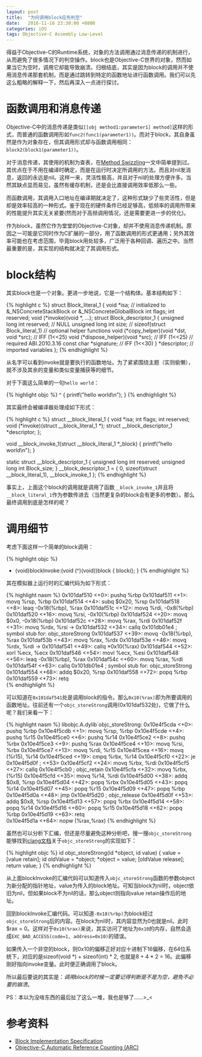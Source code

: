 ```yaml
---
layout: post
title:  "为何调用block应先判空"
date:   2016-11-16 23:30:00 +0800
categories: iOS
tags: Objective-C Assembly Low-Level
---
```



得益于Objective-C的Runtime系统，对象的方法调用通过消息传递的机制进行，从而避免了很多情况下的判空操作。block也是Objective-C世界的对象，然而如果当它为空时，调用它却能导致崩溃。归根结底，其实是因为block的调用并不使用消息传递那套机制，而是通过跳转到特定的函数地址进行函数调用。我们可以先这么粗略的解释一下，然后再深入一点进行探讨。

<!-- more -->

# 函数调用和消息传递

Objective-C中的消息传递是类似`[[obj method1:parameter1] method]`这样的形式，而普通的函数调用形如`func2(func1(parameter1))`。而对于block，其自身虽然是作为对象存在，但其调用形式却与函数调用相同：`block2(block1(parameter1))`。

对于消息传递，其使用的机制为查表，在[Method Swizzling][Method-Swizzling]一文中简单提到过。其优点在于不用在编译时确定，而是在运行时决定所调用的方法。而且对nil发消息，返回的永远是nil。这样一来，灵活性极高，并且对于nil的处理方便许多。当然其缺点显而易见，虽然有缓存机制，还是会比直接调用效率低那么一些。

而函数调用，其调用入口地址在编译期就决定了，这种形式缺少了些灵活性，但是却是效率较高的一种形式。鉴于现在的硬件条件已经足够高，低频率的调用所带来的性能提升其实无关紧要(然而对于高频调用情况，还是需要更进一步的优化)。

作为block，虽然它作为堂堂的Objective-C对象，却并不使用消息传递机制。原因之一可能是它同时作为C扩展的一部分，用了函数调用的形式更通用；另外其效率可能也在考虑范围，毕竟block用处较多，广泛用于各种回调、遍历之中。当然最重要的是，其实现的结构就决定了其调用形式。


# block结构

其实block也是一个对象。更进一步地说，它是一个结构体。基本结构如下：

{% highlight c %}
struct Block_literal_1 {
    void *isa; // initialized to &_NSConcreteStackBlock or &_NSConcreteGlobalBlock
    int flags;
    int reserved;
    void (*invoke)(void *, ...);
    struct Block_descriptor_1 {
        unsigned long int reserved;     // NULL
        unsigned long int size;         // sizeof(struct Block_literal_1)
        // optional helper functions
        void (*copy_helper)(void *dst, void *src);     // IFF (1<<25)
        void (*dispose_helper)(void *src);             // IFF (1<<25)
        // required ABI.2010.3.16
        const char *signature;                         // IFF (1<<30)
    } *descriptor;
    // imported variables
};
{% endhighlight %}

从名字可以看到invoke就是要执行的函数地址。为了紧紧围绕主题（实则偷懒），就不涉及其余的变量和类似变量捕获等的细节。

对于下面这么简单的一句`hello world`：

{% highlight objc %}
^ { printf("hello world\n"); }
{% endhighlight %}

其实最终会被编译器处理成如下形式：

{% highlight c %}
struct __block_literal_1 {
    void *isa;
    int flags;
    int reserved;
    void (*invoke)(struct __block_literal_1 *);
    struct __block_descriptor_1 *descriptor;
};

void __block_invoke_1(struct __block_literal_1 *_block) {
    printf("hello world\n");
}

static struct __block_descriptor_1 {
    unsigned long int reserved;
    unsigned long int Block_size;
} __block_descriptor_1 = { 0, sizeof(struct __block_literal_1), __block_invoke_1 };
{% endhighlight %}

事实上，上面这个block的调用就是调用了函数`__block_invoke_1`并且将`__block_literal_1`作为参数传进去（当然更复杂的block会有更多的参数）。那么最终调用到底是怎样的呢？


# 调用细节

考虑下面这样一个简单的block调用：

{% highlight objc %}
- (void)blockInvoke:(void (^)(void))block
{
    block();
}
{% endhighlight %}

其在模拟器上运行时的汇编代码为如下形式：

{% highlight nasm %}
    0x101daf510 <+0>:  pushq  %rbp
    0x101daf511 <+1>:  movq   %rsp, %rbp
    0x101daf514 <+4>:  subq   $0x20, %rsp
    0x101daf518 <+8>:  leaq   -0x18(%rbp), %rax
    0x101daf51c <+12>: movq   %rdi, -0x8(%rbp)
    0x101daf520 <+16>: movq   %rsi, -0x10(%rbp)
    0x101daf524 <+20>: movq   $0x0, -0x18(%rbp)
    0x101daf52c <+28>: movq   %rax, %rdi
    0x101daf52f <+31>: movq   %rdx, %rsi
->  0x101daf532 <+34>: callq  0x101db01e4               ; symbol stub for: objc_storeStrong
    0x101daf537 <+39>: movq   -0x18(%rbp), %rax
    0x101daf53b <+43>: movq   %rax, %rdx
    0x101daf53e <+46>: movq   %rdx, %rdi
->  0x101daf541 <+49>: callq  *0x10(%rax)
    0x101daf544 <+52>: xorl   %ecx, %ecx
    0x101daf546 <+54>: movl   %ecx, %esi
    0x101daf548 <+56>: leaq   -0x18(%rbp), %rax
    0x101daf54c <+60>: movq   %rax, %rdi
    0x101daf54f <+63>: callq  0x101db01e4               ; symbol stub for: objc_storeStrong
    0x101daf554 <+68>: addq   $0x20, %rsp
    0x101daf558 <+72>: popq   %rbp
    0x101daf559 <+73>: retq   
{% endhighlight %}

可以知道在`0x101daf541`处是调用block的指令。那么`0x10(%rax)`即为所要调用的函数地址。往前还有一个`objc_storeStrong`调用(0x101daf532处)，它做了什么呢？我们来看一下：

{% highlight nasm %}
libobjc.A.dylib`objc_storeStrong:
    0x10e4f5cda <+0>:  pushq  %rbp
    0x10e4f5cdb <+1>:  movq   %rsp, %rbp
    0x10e4f5cde <+4>:  pushq  %r15
    0x10e4f5ce0 <+6>:  pushq  %r14
    0x10e4f5ce2 <+8>:  pushq  %rbx
    0x10e4f5ce3 <+9>:  pushq  %rax
    0x10e4f5ce4 <+10>: movq   %rsi, %rbx
    0x10e4f5ce7 <+13>: movq   %rdi, %r15
    0x10e4f5cea <+16>: movq   (%r15), %r14
    0x10e4f5ced <+19>: cmpq   %rbx, %r14
    0x10e4f5cf0 <+22>: je     0x10e4f5d0f               ; <+53>
    0x10e4f5cf2 <+24>: movq   %rbx, %rdi
    0x10e4f5cf5 <+27>: callq  0x10e4f5cb0               ; objc_retain
    0x10e4f5cfa <+32>: movq   %rbx, (%r15)
    0x10e4f5cfd <+35>: movq   %r14, %rdi
    0x10e4f5d00 <+38>: addq   $0x8, %rsp
    0x10e4f5d04 <+42>: popq   %rbx
    0x10e4f5d05 <+43>: popq   %r14
    0x10e4f5d07 <+45>: popq   %r15
    0x10e4f5d09 <+47>: popq   %rbp
    0x10e4f5d0a <+48>: jmp    0x10e4f5d20               ; objc_release
    0x10e4f5d0f <+53>: addq   $0x8, %rsp
    0x10e4f5d13 <+57>: popq   %rbx
    0x10e4f5d14 <+58>: popq   %r14
    0x10e4f5d16 <+60>: popq   %r15
    0x10e4f5d18 <+62>: popq   %rbp
    0x10e4f5d19 <+63>: retq   
    0x10e4f5d1a <+64>: nopw   (%rax,%rax)
{% endhighlight %}

虽然也可以分析下汇编，但还是尽量避免这种分析吧，搜一搜`objc_storeStrong`能够找到[clang文档](http://clang.llvm.org/docs/AutomaticReferenceCounting.html#arc-runtime-objc-storestrong)关于`objc_storeStrong`的实现如下：

{% highlight objc %}
id objc_storeStrong(id *object, id value) {
  value = [value retain];
  id oldValue = *object;
  *object = value;
  [oldValue release];
  return value;
}
{% endhighlight %}

从上面blockInvoke的汇编代码可以知道传入`objc_storeStrong`函数的参数object为新分配的指针地址，value为传入的block地址。可知当block为nil时，object依旧为nil，但如果block不为nil的话，那么object则指向value retain操作后的地址。

回到blockInvoke汇编代码。可以知道`-0x18(%rbp)`为block经过`objc_storeStrong`后的内容。在block为nil时，其内容显然为0也就是nil。此时$rax = 0。这样对于`0x10(%rax)`来说，其实访问了地址为`0x10`的内存，自然会造成`EXC_BAD_ACCESS(code=1, address=0x10)`的错误。

如果传入一个非空的block，则0x10的偏移正好对应十进制下16偏移，在64位系统下，对应的是sizeof(void *) + sizeof(int) * 2, 也就是8 + 4 * 2 = 16。此偏移刚好指向invoke变量。此时便正确调用了block。

所以最后要说的其实是：*调用block的时候一定要记得判断是不是为空，避免不必要的崩溃*。

PS：本以为没啥东西的最后扯了这么一堆，我也是够了……>_<


# 参考资料

* [Block Implementation Specification](http://clang.llvm.org/docs/Block-ABI-Apple.html)
* [Objective-C Automatic Reference Counting (ARC)](http://clang.llvm.org/docs/AutomaticReferenceCounting.html)


[Method-Swizzling]: /2016/07/10/method-swizzling/#section



